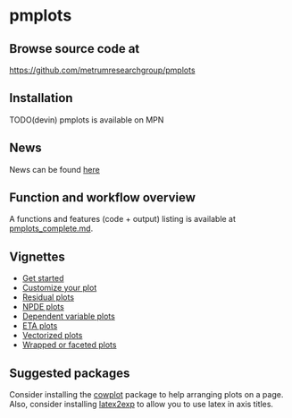 pmplots
================

## Browse source code at 
https://github.com/metrumresearchgroup/pmplots

## Installation

TODO(devin) pmplots is available on MPN

## News

News can be found [here](news.md)

## Function and workflow overview

A functions and features (code + output) listing is available at 
[pmplots_complete.md](https://github.com/metrumresearchgroup/pmplots/blob/master/inst/examples/pmplots_complete.md).  

## Vignettes

- [Get started](https://metrumresearchgroup.github.io/pmplots/articles/start.html)
- [Customize your plot](https://metrumresearchgroup.github.io/pmplots/articles/customize.html)
- [Residual plots](https://metrumresearchgroup.github.io/pmplots/articles/residual_plots.html)
- [NPDE plots](https://metrumresearchgroup.github.io/pmplots/articles/npde_plots.html)
- [Dependent variable plots](metrumresearchgroup.github.io/pmplots/articles/dv.html)
- [ETA plots](https://metrumresearchgroup.github.io/pmplots/articles/eta.html)
- [Vectorized plots](https://metrumresearchgroup.github.io/pmplots/articles/list_plots.html)
- [Wrapped or faceted plots](https://metrumresearchgroup.github.io/pmplots/articles/wrapped_plots.html)

## Suggested packages

Consider installing the [cowplot](https://CRAN.R-project.org/package=cowplot) 
package to help arranging plots on a page.  Also, consider installing
[latex2exp](https://CRAN.R-project.org/package=latex2exp) to allow you to 
use latex in axis titles.

